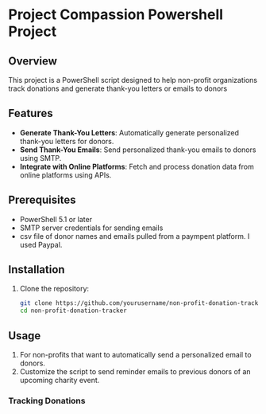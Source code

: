 # Project Compassion Powershell Project

## Overview
This project is a PowerShell script designed to help non-profit organizations track donations and generate thank-you letters or emails to donors

## Features
- **Generate Thank-You Letters**: Automatically generate personalized thank-you letters for donors.  
- **Send Thank-You Emails**: Send personalized thank-you emails to donors using SMTP.
- **Integrate with Online Platforms**: Fetch and process donation data from online platforms using APIs.

## Prerequisites
- PowerShell 5.1 or later
- SMTP server credentials for sending emails
- csv file of donor names and emails pulled from a paympent platform.  I used Paypal.

## Installation
1. Clone the repository:
    ```sh
    git clone https://github.com/yourusername/non-profit-donation-tracker.git
    cd non-profit-donation-tracker
    ```

## Usage
1.  For non-profits that want to automatically send a personalized email to donors.
2.  Customize the script to send reminder emails to previous donors of an upcoming charity event.

### Tracking Donations
